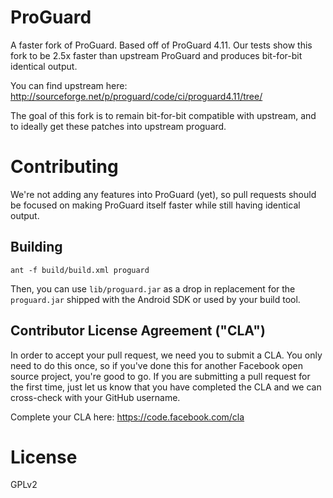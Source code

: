 ProGuard
========

A faster fork of ProGuard.  Based off of ProGuard 4.11.  Our tests show this
fork to be 2.5x faster than upstream ProGuard and produces bit-for-bit identical
output.

You can find upstream here: http://sourceforge.net/p/proguard/code/ci/proguard4.11/tree/

The goal of this fork is to remain bit-for-bit compatible with upstream, and to
ideally get these patches into upstream proguard.

# Contributing

We're not adding any features into ProGuard (yet), so pull requests should be
focused on making ProGuard itself faster while still having identical output.

## Building

    ant -f build/build.xml proguard
Then, you can use `lib/proguard.jar` as a drop in replacement for the
`proguard.jar` shipped with the Android SDK or used by your build tool.

## Contributor License Agreement ("CLA")
In order to accept your pull request, we need you to submit a CLA. You only need to do this once, so if you've done this for another Facebook open source project, you're good to go. If you are submitting a pull request for the first time, just let us know that you have completed the CLA and we can cross-check with your GitHub username.

Complete your CLA here: <https://code.facebook.com/cla>

License
========
GPLv2
